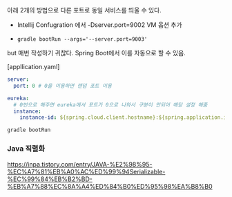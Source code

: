 아래 2개의 방법으로 다른 포트로 동일 서비스를 띄울 수 있다.

- Intellij Confugration 에서 -Dserver.port=9002 VM 옵션 추가

- `gradle bootRun --args='--server.port=9003'`

but 매번 작성하기 귀찮다. Spring Boot에서 이를 자동으로 할 수 있음. 

[appllication.yaml]
```yaml
server:
  port: 0 # 0을 이용하면 랜덤 포트 이용

eureka:
  # 0번으로 해주면 eureka에서 포트가 0으로 나와서 구분이 안되어 해당 설정 해줌
  instance:
    instance-id: ${spring.cloud.client.hostname}:${spring.application.instance_id:${random.value}}
```

`gradle bootRun`


### Java 직렬화
https://inpa.tistory.com/entry/JAVA-%E2%98%95-%EC%A7%81%EB%A0%AC%ED%99%94Serializable-%EC%99%84%EB%B2%BD-%EB%A7%88%EC%8A%A4%ED%84%B0%ED%95%98%EA%B8%B0